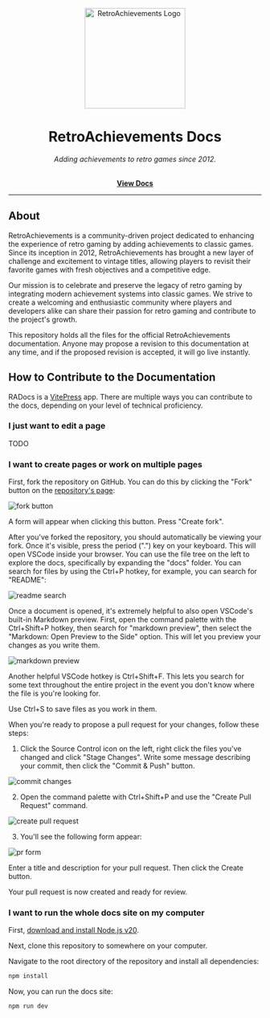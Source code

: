 <p align="center" dir="auto"><a href="https://retroachievements.org" rel="nofollow"><img src="https://raw.githubusercontent.com/RetroAchievements/RAWeb/master/public/assets/images/ra-icon.webp" width="200" alt="RetroAchievements Logo" style="max-width: 100%;"></a></p>

<h1 align="center">RetroAchievements Docs</h1>

<p align="center">
  <i>Adding achievements to retro games since 2012.</i>
  <br /><br />
</p>

<p align="center">
  <a href="https://docs.retroachievements.org"><strong>View Docs</strong></a>
  <br />
</p>

<hr />

## About

RetroAchievements is a community-driven project dedicated to enhancing the experience of retro gaming by adding achievements to classic games. Since its inception in 2012, RetroAchievements has brought a new layer of challenge and excitement to vintage titles, allowing players to revisit their favorite games with fresh objectives and a competitive edge.

Our mission is to celebrate and preserve the legacy of retro gaming by integrating modern achievement systems into classic games. We strive to create a welcoming and enthusiastic community where players and developers alike can share their passion for retro gaming and contribute to the project's growth.

This repository holds all the files for the official RetroAchievements documentation. Anyone may propose a revision to this documentation at any time, and if the proposed revision is accepted, it will go live instantly.

## How to Contribute to the Documentation

RADocs is a [VitePress](https://vitepress.dev/) app. There are multiple ways you can contribute to the docs, depending on your level of technical proficiency.

### I just want to edit a page

TODO

### I want to create pages or work on multiple pages

First, fork the repository on GitHub. You can do this by clicking the "Fork" button on the [repository's page](https://github.com/RetroAchievements/docs-vitepress):

![fork button](https://github.com/RetroAchievements/docs-vitepress/blob/main/docs/public/fork-button.png)

A form will appear when clicking this button. Press "Create fork".

After you've forked the repository, you should automatically be viewing your fork. Once it's visible, press the period (".") key on your keyboard. This will open VSCode inside your browser. You can use the file tree on the left to explore the docs, specifically by expanding the "docs" folder. You can search for files by using the Ctrl+P hotkey, for example, you can search for "README":

![readme search](https://github.com/RetroAchievements/docs-vitepress/blob/main/docs/public/readme-search.png)

Once a document is opened, it's extremely helpful to also open VSCode's built-in Markdown preview. First, open the command palette with the Ctrl+Shift+P hotkey, then search for "markdown preview", then select the "Markdown: Open Preview to the Side" option. This will let you preview your changes as you write them.

![markdown preview](https://github.com/RetroAchievements/docs-vitepress/blob/main/docs/public/markdown-preview.png)

Another helpful VSCode hotkey is Ctrl+Shift+F. This lets you search for some text throughout the entire project in the event you don't know where the file is you're looking for.

Use Ctrl+S to save files as you work in them.

When you're ready to propose a pull request for your changes, follow these steps:

1. Click the Source Control icon on the left, right click the files you've changed and click "Stage Changes". Write some message describing your commit, then click the "Commit & Push" button.

![commit changes](https://github.com/RetroAchievements/docs-vitepress/blob/main/docs/public/commit-changes.png)

2. Open the command palette with Ctrl+Shift+P and use the "Create Pull Request" command.

![create pull request](https://github.com/RetroAchievements/docs-vitepress/blob/main/docs/public/create-pull-request.png)

3. You'll see the following form appear:

![pr form](https://github.com/RetroAchievements/docs-vitepress/blob/main/docs/public/pr-form.png)

Enter a title and description for your pull request. Then click the Create button.

Your pull request is now created and ready for review.

### I want to run the whole docs site on my computer

First, [download and install Node.js v20](https://nodejs.org/en/download/prebuilt-installer).

Next, clone this repository to somewhere on your computer.

Navigate to the root directory of the repository and install all dependencies:

```bash
npm install
```

Now, you can run the docs site:

```bash
npm run dev
```

